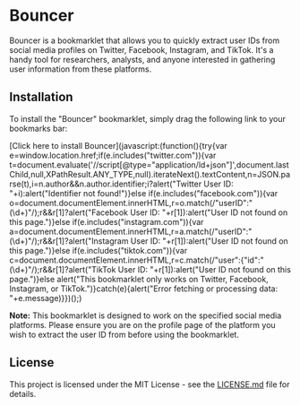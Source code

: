 # Bouncer

Bouncer is a bookmarklet that allows you to quickly extract user IDs from social media profiles on Twitter, Facebook, Instagram, and TikTok. It's a handy tool for researchers, analysts, and anyone interested in gathering user information from these platforms.

## Installation

To install the "Bouncer" bookmarklet, simply drag the following link to your bookmarks bar:

[Click here to install Bouncer](javascript:(function(){try{var e=window.location.href;if(e.includes("twitter.com")){var t=document.evaluate('//script[@type="application/ld+json"]',document.lastChild,null,XPathResult.ANY_TYPE,null).iterateNext().textContent,n=JSON.parse(t),i=n.author&&n.author.identifier;i?alert("Twitter User ID: "+i):alert("Identifier not found!")}else if(e.includes("facebook.com")){var o=document.documentElement.innerHTML,r=o.match(/"userID":"(\d+)"/);r&&r[1]?alert("Facebook User ID: "+r[1]):alert("User ID not found on this page.")}else if(e.includes("instagram.com")){var a=document.documentElement.innerHTML,r=a.match(/"userID":"(\d+)"/);r&&r[1]?alert("Instagram User ID: "+r[1]):alert("User ID not found on this page.")}else if(e.includes("tiktok.com")){var c=document.documentElement.innerHTML,r=c.match(/"user":{"id":"(\d+)"/);r&&r[1]?alert("TikTok User ID: "+r[1]):alert("User ID not found on this page.")}else alert("This bookmarklet only works on Twitter, Facebook, Instagram, or TikTok.")}catch(e){alert("Error fetching or processing data: "+e.message)}})();)

**Note:** This bookmarklet is designed to work on the specified social media platforms. Please ensure you are on the profile page of the platform you wish to extract the user ID from before using the bookmarklet.

## License

This project is licensed under the MIT License - see the [LICENSE.md](LICENSE.md) file for details.
